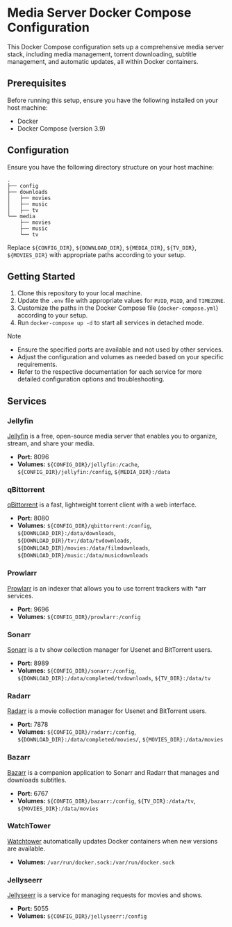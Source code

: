 # Media Server Docker Compose Configuration

This Docker Compose configuration sets up a comprehensive media server stack, including media management, torrent downloading, subtitle management, and automatic updates, all within Docker containers.

## Prerequisites

Before running this setup, ensure you have the following installed on your host machine:

- Docker
- Docker Compose (version 3.9)
## Configuration

Ensure you have the following directory structure on your host machine:
```arduino
. 
├── config 
├── downloads 
│   ├── movies 
│   ├── music 
│   ├── tv 
└── media
	├── movies
	├── music
	└── tv
```

Replace `${CONFIG_DIR}`, `${DOWNLOAD_DIR}`, `${MEDIA_DIR}`, `${TV_DIR}`, `${MOVIES_DIR}` with appropriate paths according to your setup.
## Getting Started

1. Clone this repository to your local machine.
2. Update the `.env` file with appropriate values for `PUID`, `PGID`, and `TIMEZONE`.
3. Customize the paths in the Docker Compose file (`docker-compose.yml`) according to your setup.
4. Run `docker-compose up -d` to start all services in detached mode.

 > [!note]
 >  - Ensure the specified ports are available and not used by other services.
 >  - Adjust the configuration and volumes as needed based on your specific requirements.
 >  - Refer to the respective documentation for each service for more detailed configuration options and troubleshooting.
 
 ## Services

### Jellyfin

[Jellyfin](https://jellyfin.org/) is a free, open-source media server that enables you to organize, stream, and share your media.

- **Port:** 8096
- **Volumes:** `${CONFIG_DIR}/jellyfin:/cache`, `${CONFIG_DIR}/jellyfin:/config`, `${MEDIA_DIR}:/data`

### qBittorrent

[qBittorrent](https://www.qbittorrent.org/) is a fast, lightweight torrent client with a web interface.

- **Port:** 8080
- **Volumes:** `${CONFIG_DIR}/qbittorrent:/config`, `${DOWNLOAD_DIR}:/data/downloads`, `${DOWNLOAD_DIR}/tv:/data/tvdownloads`, `${DOWNLOAD_DIR}/movies:/data/filmdownloads`, `${DOWNLOAD_DIR}/music:/data/musicdownloads`

### Prowlarr

[Prowlarr](https://github.com/Prowlarr/Prowlarr) is an indexer that allows you to use torrent trackers with *arr services.

- **Port:** 9696
- **Volumes:** `${CONFIG_DIR}/prowlarr:/config`

### Sonarr

[Sonarr](https://sonarr.tv/) is a tv show collection manager for Usenet and BitTorrent users.

- **Port:** 8989
- **Volumes:** `${CONFIG_DIR}/sonarr:/config`, `${DOWNLOAD_DIR}:/data/completed/tvdownloads`, `${TV_DIR}:/data/tv`

### Radarr

[Radarr](https://radarr.video/) is a movie collection manager for Usenet and BitTorrent users.

- **Port:** 7878
- **Volumes:** `${CONFIG_DIR}/radarr:/config`, `${DOWNLOAD_DIR}:/data/completed/movies/`, `${MOVIES_DIR}:/data/movies`

### Bazarr

[Bazarr](https://www.bazarr.media/) is a companion application to Sonarr and Radarr that manages and downloads subtitles.

- **Port:** 6767
- **Volumes:** `${CONFIG_DIR}/bazarr:/config`, `${TV_DIR}:/data/tv`, `${MOVIES_DIR}:/data/movies`

### WatchTower

[Watchtower](https://containrrr.dev/watchtower/) automatically updates Docker containers when new versions are available.

- **Volumes:** `/var/run/docker.sock:/var/run/docker.sock`

### Jellyseerr

[Jellyseerr](https://github.com/fallenbagel/Jellyseerr) is a service for managing requests for movies and shows.

- **Port:** 5055
- **Volumes:** `${CONFIG_DIR}/jellyseerr:/config`
